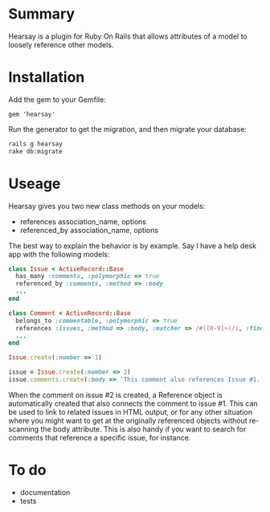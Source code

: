 # Summary

Hearsay is a plugin for Ruby On Rails that allows attributes of a model to loosely
reference other models.

# Installation

Add the gem to your Gemfile:

```
gem 'hearsay'
```

Run the generator to get the migration, and then migrate your database:

```sh
rails g hearsay
rake db:migrate
```

# Useage

Hearsay gives you two new class methods on your models:

* references association_name, options
* referenced_by association_name, options

The best way to explain the behavior is by example. Say I have a help desk app with the
following models:

```ruby
class Issue < ActiveRecord::Base
  has_many :comments, :polymorphic => true
  referenced_by :comments, :method => :body
  ...
end
```

```ruby
class Comment < ActiveRecord::Base
  belongs_to :commentable, :polymorphic => true
  references :issues, :method => :body, :matcher => /#([0-9]+)/i, :finder => :find_by_number
  ...
end
```

```ruby
Issue.create(:number => 1)

issue = Issue.create(:number => 2)
issue.comments.create(:body => 'This comment also references Issue #1.')
```

When the comment on issue #2 is created, a Reference object is automatically created that also
connects the comment to issue #1. This can be used to link to related issues in HTML output,
or for any other situation where you might want to get at the originally referenced objects
without re-scanning the body attribute. This is also handy if you want to search for comments
that reference a specific issue, for instance.

# To do

* documentation
* tests
